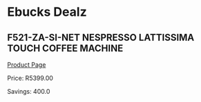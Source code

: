 
# Ebucks Dealz
## F521-ZA-SI-NET NESPRESSO LATTISSIMA TOUCH COFFEE MACHINE
[Product Page](https://www.ebucks.com/web/shop/productSelected.do?prodId=1165756736&catId=704984897)

Price: R5399.00

Savings: 400.0


	